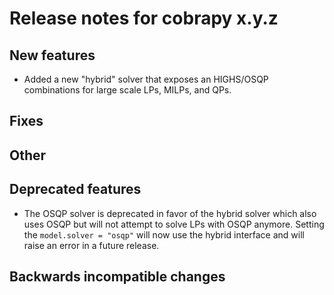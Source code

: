 # Release notes for cobrapy x.y.z

## New features

* Added a new "hybrid" solver that exposes an HIGHS/OSQP combinations for large scale
  LPs, MILPs, and QPs.

## Fixes

## Other

## Deprecated features

* The OSQP solver is deprecated in favor of the hybrid solver which also uses OSQP but
  will not attempt to solve LPs with OSQP anymore. Setting the `model.solver = "osqp"`
  will now use the hybrid interface and will raise an error in a future release.

## Backwards incompatible changes

